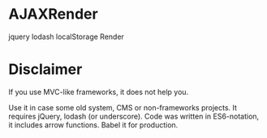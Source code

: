 # AJAXRender
jquery lodash localStorage Render

# Disclaimer
If you use MVC-like frameworks, it does not help you.

Use it in case some old system, CMS or non-frameworks projects. It requires jQuery, lodash (or underscore).
Code was written in ES6-notation, it includes arrow functions.
Babel it for production.
